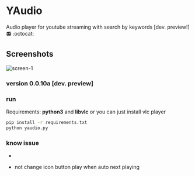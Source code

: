# YAudio
Audio player for youtube streaming with search by keywords [dev. preview!] 📻 :octocat: 

## Screenshots
![screen-1](http://i.imgur.com/yYYIpUI.png)

### version 0.0.10a [dev. preview]

### run
Requirements: **python3** and **libvlc** or you can just install vlc 
player
```bash
pip install -r requirements.txt
python yaudio.py
```
### know issue
 - ~~~crash when quickly click new tracks (https://github.com/spyder-ide/qtawesome/issues/76)~~~
 - not change icon button play when auto next playing 
